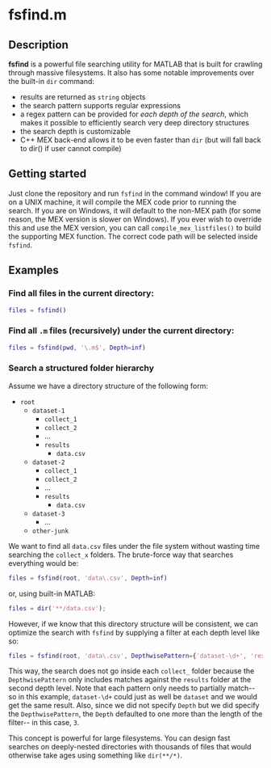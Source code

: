 # fsfind.m

## Description

**fsfind** is a powerful file searching utility for MATLAB that is built for crawling through massive filesystems.  It also has some notable improvements over the built-in `dir` command:
- results are returned as `string` objects
- the search pattern supports regular expressions
- a regex pattern can be provided for *each depth of the search*, which makes it possible
  to efficiently search very deep directory structures
- the search depth is customizable
- C++ MEX back-end allows it to be even faster than `dir` (but will fall back to dir() if user cannot compile)

## Getting started

Just clone the repository and run `fsfind` in the command window!  If you are on a UNIX machine,
it will compile the MEX code prior to running the search.  If you are on Windows, it will default
to the non-MEX path (for some reason, the MEX version is slower on Windows).  If you ever wish
to override this and use the MEX version, you can call `compile_mex_listfiles()` to build
the supporting MEX function.  The correct code path will be selected inside `fsfind`.

## Examples

### Find all files in the current directory:
```matlab
files = fsfind()
```

### Find all `.m` files (recursively) under the current directory:
```matlab
files = fsfind(pwd, '\.m$', Depth=inf)
```

### Search a structured folder hierarchy
Assume we have a directory structure of the following form:
* `root`
    * `dataset-1`
        * `collect_1`
        * `collect_2`
        * ...
        * `results`
            * `data.csv`
    * `dataset-2`
        * `collect_1`
        * `collect_2`
        * ...
        * `results`
            * `data.csv`
    * `dataset-3`
        * ...
    * `other-junk`

We want to find all `data.csv` files under the file system without wasting time searching the `collect_x` folders.  The brute-force way that searches everything would be:

```matlab
files = fsfind(root, 'data\.csv', Depth=inf)
```
or, using built-in MATLAB:
```matlab
files = dir('**/data.csv');
```

However, if we know that this directory structure will be consistent, we can optimize the
search with `fsfind` by supplying a filter at each depth level like so:

```matlab
files = fsfind(root, 'data\.csv', DepthwisePattern={'dataset-\d+', 'results'})
```

This way, the search does not go inside each `collect_` folder because the `DepthwisePattern`
only includes matches against the `results` folder at the second depth level.  Note that each
pattern only needs to partially match--so in this example, `dataset-\d+` could just as well be
`dataset` and we would get the same result.  Also, since we did not specify `Depth` but we did
specify the `DepthwisePattern`, the `Depth` defaulted to one more than the length of the filter--
in this case, `3`.

This concept is powerful for large filesystems.  You can design fast searches on deeply-nested directories with  thousands of files that would otherwise take ages using something like `dir(**/*)`.

